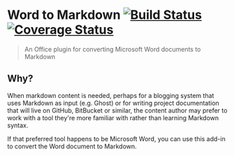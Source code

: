 # Word to Markdown [![Build Status](https://travis-ci.org/TomSeldon/word-to-markdown.svg?branch=master)](https://travis-ci.org/TomSeldon/word-to-markdown) [![Coverage Status](https://coveralls.io/repos/TomSeldon/office-365-hackathon/badge.svg?branch=master&service=github)](https://coveralls.io/github/TomSeldon/office-365-hackathon?branch=master)

> An Office plugin for converting Microsoft Word documents to Markdown

## Why?

When markdown content is needed, perhaps for a blogging system that uses Markdown as input (e.g. Ghost) or for writing project documentation
that will live on GitHub, BitBucket or similar, the content author may prefer to work with a tool they're more familiar with rather
than learning Markdown syntax.

If that preferred tool happens to be Microsoft Word, you can use this add-in to convert the Word document to Markdown.

